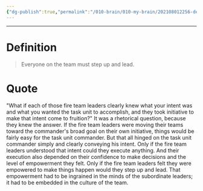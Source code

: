 ```yaml
---
{"dg-publish":true,"permalink":"/010-brain/010-my-brain/202108012256-decentralized-command/","created":"2021-08-01T22:56:32.000-04:00","updated":"2025-03-20T23:38:22.000-04:00"}
---
```


---

# Definition

> Everyone on the team must step up and lead.

# Quote

"What if each of those fire team leaders clearly knew what your intent was and what you wanted the task unit to accomplish, and they took initiative to make that intent come to fruition?" It was a rhetorical question, because they knew the answer. If the fire team leaders were moving their teams toward the commander's broad goal on their own initiative, things would be fairly easy for the task unit commander. But that all hinged on the task unit commander simply and clearly conveying his intent. Only if the fire team leaders understood that intent could they execute anything. And their execution also depended on their confidence to make decisions and the level of empowerment they felt. Only if the fire team leaders felt they were empowered to make things happen would they step up and lead. That empowerment had to be ingrained in the minds of the subordinate leaders; it had to be embedded in the culture of the team.
